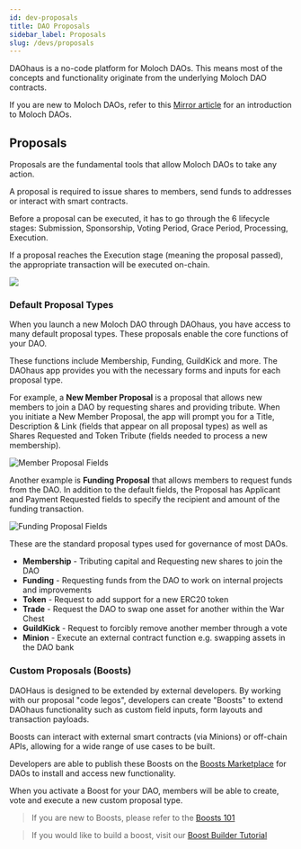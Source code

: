 ```yaml
---
id: dev-proposals
title: DAO Proposals
sidebar_label: Proposals
slug: /devs/proposals
---
```


DAOhaus is a no-code platform for Moloch DAOs. This means most of the concepts and functionality originate from the underlying Moloch DAO contracts. 

If you are new to Moloch DAOs, refer to this [Mirror article](https://daohaus.mirror.xyz/U_JQtheSzdpRFqQwf9Ow3LgLNG0WMZ6ibAyrjWDu_fc) for an introduction to Moloch DAOs.

## Proposals

Proposals are the fundamental tools that allow Moloch DAOs to take any action.  

A proposal is required to issue shares to members, send funds to addresses or interact with smart contracts. 

Before a proposal can be executed, it has to go through the 6 lifecycle stages: Submission, Sponsorship, Voting Period, Grace Period, Processing, Execution.  

If a proposal reaches the Execution stage (meaning the proposal passed), the appropriate transaction will be executed on-chain.

![](https://i.imgur.com/arVqE4x.png)

### Default Proposal Types

When you launch a new Moloch DAO through DAOhaus, you have access to many default proposal types. These proposals enable the core functions of your DAO. 

These functions include Membership, Funding, GuildKick and more. The DAOhaus app provides you with the necessary forms and inputs for each proposal type.

For example, a **New Member Proposal** is a proposal that allows new members to join a DAO by requesting shares and providing tribute.  When you initiate a New Member Proposal, the app will prompt you for a Title, Description & Link (fields that appear on all proposal types) as well as Shares Requested and Token Tribute (fields needed to process a new membership).

![Member Proposal Fields](https://daohaus.club/img/member_proposal.png)

Another example is **Funding Proposal** that allows members to request funds from the DAO. In addition to the default fields, the Proposal has Applicant and Payment Requested fields to specify the recipient and amount of the funding transaction.

![Funding Proposal Fields](https://daohaus.club/img/funding_proposal.png)

These are the standard proposal types used for governance of most DAOs.
* **Membership** - Tributing capital and Requesting new shares to join the DAO
* **Funding** - Requesting funds from the DAO to work on internal projects and improvements
* **Token** - Request to add support for a new ERC20 token
* **Trade** - Request the DAO to swap one asset for another within the War Chest
* **GuildKick** - Request to forcibly remove another member through a vote
* **Minion** - Execute an external contract function e.g. swapping assets in the DAO bank


### Custom Proposals (Boosts)

DAOHaus is designed to be extended by external developers. By working with our proposal "code legos", developers can create "Boosts" to extend DAOhaus functionality  such as custom field inputs, form layouts and transaction payloads. 

Boosts can interact with external smart contracts (via Minions) or off-chain APIs, allowing for a wide range of use cases to be built.

Developers are able to publish these Boosts on the [Boosts Marketplace](https://daohaus.club/docs/users/boosts/installing-boosts) for DAOs to install and access new functionality. 

When you activate a Boost for your DAO, members will be able to create, vote and execute a new custom proposal type. 

> If you are new to Boosts, please refer to the [Boosts 101](/docs/users/boosts/boosts)

> If you would like to build a boost, visit our [Boost Builder Tutorial](/docs/devs/build-a-boost)